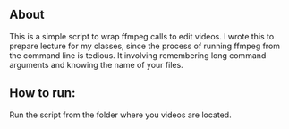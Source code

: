 ## About

This is a simple script to wrap ffmpeg calls to edit videos. I wrote this to
prepare lecture for my classes, since the process of running ffmpeg from the command
line is tedious. It involving remembering long command arguments and
knowing the name of your files.

## How to run:

Run the script from the folder where you videos are located.
